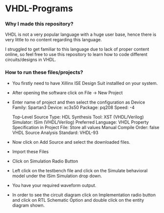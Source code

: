# VHDL-Programs
### Why I made this repository?
VHDL is not a very popular language with a huge user base, hence there is very little to no content regarding this language.

I struggled to get familiar to this language due to lack of proper content online, so feel free to use this repository to learn how to code different circuits/designs in VHDL.
### How to run these files/projects?
- You firstly need to have Xillinx ISE Design Suit installled on your system.
- After opening the software click on File -> New Project
- Enter name of project and then select the configuration as
    Device Family: Spartan3
    Device:        xc3s50
    Package:       pq208
    Speed:         -4

    Top-Level Source Type: HDL
    Synthesis Tool: XST (VHDL/Verilog)
    Simulator: ISim (VHDL/Verilog)
    Preferred Language: VHDL
    Property Specification in Project File: Store all values
    Manual Compile Order: false
    VHDL Source Analysis Standard: VHDL-93
- Now click on Add Source and select the downloaded files.
- Import these Files
- Click on Simulation Radio Button
- Left click on the testbench file and click on the Simulate behavioral model under the ISim Simulation drop down.
- You have your required waveform output.
- In order to see the circuit diagram click on Implementation radio button and click on RTL Schematic Option and double click on the entity diagram shown.

